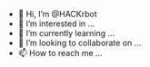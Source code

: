 - 👋 Hi, I’m @HACKrbot
- 👀 I’m interested in ...
- 🌱 I’m currently learning ...
- 💞️ I’m looking to collaborate on ...
- 📫 How to reach me ...

<!---
HACKrbot/HACKrbot is a ✨ special ✨ repository because its `README.md` (this file) appears on your GitHub profile.
You can click the Preview link to take a look at your changes.
--->
